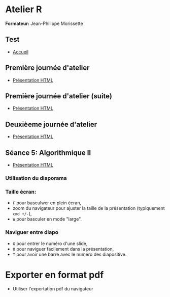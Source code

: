 # Atelier R

**Formateur:** Jean-Philippe Morissette

## Test

- [Accueil](https://ALEA-UdeS.github.io/)

## Première journée d'atelier

- [Présentation HTML](https://ALEA-UdeS.github.io/Atelier-R/Atelier_1A)

## Première journée d'atelier (suite)

- [Présentation HTML](https://ALEA-UdeS.github.io/Atelier-R/Atelier_1B)

## Deuxièeme journée d'atelier

- [Présentation HTML](https://ALEA-UdeS.github.io/Atelier-R/Atelier_2)


## Séance 5: Algorithmique II

- [Présentation HTML](https://econumuds.github.io/BIO109/cours5)


### Utilisation du diaporama

### Taille écran:

  - `F` pour basculwer en plein écran,
  - zoom du navigateur pour ajuster la taille de la présentation (typiquement `cmd +/-`),
  - `W` pour basculer en mode "large".

### Naviguer entre diapo

  - `G` pour entrer le numéro d'une slide,
  - `O` pour naviguer facilement dans la présentation,
  - `T` pour avoir une barre avec le numéro des diapositive.

# Exporter en format pdf

- Utiliser l'exportation pdf du navigateur
